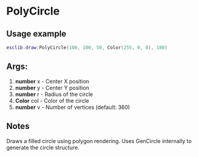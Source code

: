 # PolyCircle

## Usage example
```lua
esclib.draw:PolyCircle(100, 100, 50, Color(255, 0, 0), 180)
```

## Args:
1. **number** x - Center X position
2. **number** y - Center Y position
3. **number** r - Radius of the circle
4. **Color** col - Color of the circle
5. **number** v - Number of vertices (default: 360)

## Notes
Draws a filled circle using polygon rendering. Uses GenCircle internally to generate the circle structure.
